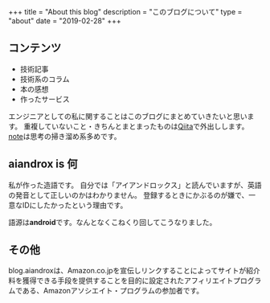 +++
title = "About this blog"
description = "このブログについて"
type = "about"
date = "2019-02-28"
+++

## コンテンツ

- 技術記事
- 技術系のコラム
- 本の感想
- 作ったサービス

エンジニアとしての私に関することはこのブログにまとめていきたいと思います。
重複していないこと・きちんとまとまったものは[Qiita](https://qiita.com/aiandrox)で外出しします。
[note](https://note.com/aiandrox)は思考の掃き溜め系多めです。

## aiandrox is 何

私が作った造語です。
自分では「アイアンドロックス」と読んでいますが、英語の発音として正しいのかはわかりません。
登録するときにかぶるのが嫌で、一意なIDにしたかったという理由です。

語源は**android**です。なんとなくこねくり回してこうなりました。

## その他

blog.aiandroxは、Amazon.co.jpを宣伝しリンクすることによってサイトが紹介料を獲得できる手段を提供することを目的に設定されたアフィリエイトプログラムである、Amazonアソシエイト・プログラムの参加者です。
